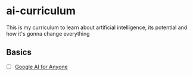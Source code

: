 # ai-curriculum
This is my curriculum to learn about artificial intelligence, its potential and how it's gonna change everything


## Basics
- [ ] [Google AI for Anyone](https://www.edx.org/course/google-ai-for-anyone?index=product&queryID=f0b74ef32dc1cfac3ed2d4841f88ae34&position=3&search_index=product&results_level=first-level-results&term=AI&campaign=Google+AI+for+Anyone&source=edX&product_category=course&placement_url=https%3A%2F%2Fwww.edx.org%2Fsearch)

